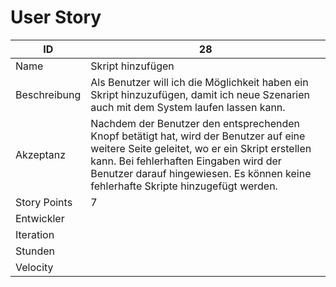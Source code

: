 # User Story

|ID          |28|
|-|-|
|Name        |Skript hinzufügen|
|Beschreibung|Als Benutzer will ich die Möglichkeit haben ein Skript hinzuzufügen, damit ich neue Szenarien auch mit dem System laufen lassen kann.|
|Akzeptanz   |Nachdem der Benutzer den entsprechenden Knopf betätigt hat, wird der Benutzer auf eine weitere Seite geleitet, wo er ein Skript erstellen kann. Bei fehlerhaften Eingaben wird der Benutzer darauf hingewiesen. Es können keine fehlerhafte Skripte hinzugefügt werden.|
|Story Points|7|
|Entwickler  ||
|Iteration   ||
|Stunden     ||
|Velocity    ||

